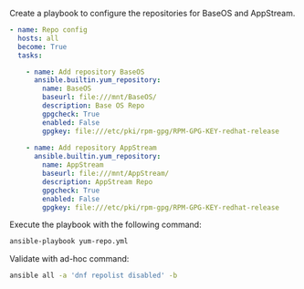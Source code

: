 Create a playbook to configure the repositories for BaseOS and AppStream.

```yum-repo.yml
- name: Repo config
  hosts: all
  become: True
  tasks:

    - name: Add repository BaseOS
      ansible.builtin.yum_repository:
        name: BaseOS
        baseurl: file:///mnt/BaseOS/
        description: Base OS Repo
        gpgcheck: True
        enabled: False
        gpgkey: file:///etc/pki/rpm-gpg/RPM-GPG-KEY-redhat-release
    
    - name: Add repository AppStream
      ansible.builtin.yum_repository:
        name: AppStream
        baseurl: file:///mnt/AppStream/
        description: AppStream Repo
        gpgcheck: True
        enabled: False
        gpgkey: file:///etc/pki/rpm-gpg/RPM-GPG-KEY-redhat-release
```

Execute the playbook with the following command:

```bash
ansible-playbook yum-repo.yml
```

Validate with ad-hoc command:

```bash
ansible all -a 'dnf repolist disabled' -b
```
